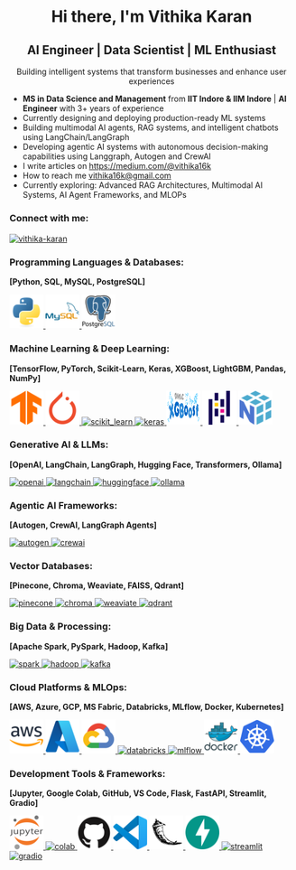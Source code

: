 

<!--
**vithika-karan/vithika-karan** is a ✨ _special_ ✨ repository because its `README.md` (this file) appears on your GitHub profile.

Here are some ideas to get you started:

- 🔭 I’m currently working on ...
- 🌱 I’m currently learning ...
- 👯 I’m looking to collaborate on ...
- 🤔 I’m looking for help with ...
- 💬 Ask me about ...
- 📫 How to reach me: ...
- 😄 Pronouns: ...
- ⚡ Fun fact: ...
-->





<h1 align="center">Hi there, I'm Vithika Karan</h1>

<h2 align="center">AI Engineer | Data Scientist | ML Enthusiast</h2>

<p align="center">Building intelligent systems that transform businesses and enhance user experiences</p>

<ul>
<li><strong>MS in Data Science and Management</strong> from <strong>IIT Indore & IIM Indore</strong> | <strong>AI Engineer</strong> with 3+ years of experience</li>
<li>Currently designing and deploying production-ready ML systems </li>
<li>Building multimodal AI agents, RAG systems, and intelligent chatbots using LangChain/LangGraph</li>
<li>Developing agentic AI systems with autonomous decision-making capabilities using Langgraph,  Autogen and CrewAI</li>
<li>I write articles on <a href="https://medium.com/@vithika16k">https://medium.com/@vithika16k</a></li>
<li>How to reach me <a href="mailto:vithika16k@gmail.com">vithika16k@gmail.com</a></li>
 <li>Currently exploring:</strong> Advanced RAG Architectures, Multimodal AI Systems, AI Agent Frameworks, and MLOPs</a></ul></li>

</ul>

<h3 align="left">Connect with me:</h3>
<p align="left">
<a href="https://linkedin.com/in/vithika-karan" target="blank"><img align="center" src="https://raw.githubusercontent.com/rahuldkjain/github-profile-readme-generator/master/src/images/icons/Social/linked-in-alt.svg" alt="vithika-karan" height="30" width="40" /></a>
</p>

<h3 align="left">Programming Languages & Databases:</h3>
<p><strong>[Python, SQL, MySQL, PostgreSQL]</strong></p>
<p align="left">
<a href="https://www.python.org" target="_blank" rel="noreferrer"> <img src="https://raw.githubusercontent.com/devicons/devicon/master/icons/python/python-original.svg" alt="python" width="60" height="60"/> </a>
<a href="https://www.mysql.com/" target="_blank" rel="noreferrer"> <img src="https://raw.githubusercontent.com/devicons/devicon/master/icons/mysql/mysql-original-wordmark.svg" alt="mysql" width="60" height="60"/> </a>
<a href="https://www.postgresql.org" target="_blank" rel="noreferrer"> <img src="https://raw.githubusercontent.com/devicons/devicon/master/icons/postgresql/postgresql-original-wordmark.svg" alt="postgresql" width="60" height="60"/> </a>
</p>

<h3 align="left">Machine Learning & Deep Learning:</h3>
<p><strong>[TensorFlow, PyTorch, Scikit-Learn, Keras, XGBoost, LightGBM, Pandas, NumPy]</strong></p>
<p align="left">
<a href="https://www.tensorflow.org" target="_blank" rel="noreferrer"> <img src="https://raw.githubusercontent.com/devicons/devicon/master/icons/tensorflow/tensorflow-original.svg" alt="tensorflow" width="60" height="60"/> </a>
<a href="https://pytorch.org/" target="_blank" rel="noreferrer"> <img src="https://raw.githubusercontent.com/devicons/devicon/master/icons/pytorch/pytorch-original.svg" alt="pytorch" width="60" height="60"/> </a>
<a href="https://scikit-learn.org/" target="_blank" rel="noreferrer"> <img src="https://upload.wikimedia.org/wikipedia/commons/0/05/Scikit_learn_logo_small.svg" alt="scikit_learn" width="60" height="60"/> </a>
<a href="https://keras.io/" target="_blank" rel="noreferrer"> <img src="https://upload.wikimedia.org/wikipedia/commons/a/ae/Keras_logo.svg" alt="keras" width="60" height="60"/> </a>
<a href="https://xgboost.readthedocs.io/" target="_blank" rel="noreferrer"> <img src="https://raw.githubusercontent.com/dmlc/dmlc.github.io/master/img/logo-m/xgboost.png" alt="xgboost" width="60" height="60"/> </a>
<a href="https://pandas.pydata.org/" target="_blank" rel="noreferrer"> <img src="https://raw.githubusercontent.com/devicons/devicon/master/icons/pandas/pandas-original.svg" alt="pandas" width="60" height="60"/> </a>
<a href="https://numpy.org/" target="_blank" rel="noreferrer"> <img src="https://raw.githubusercontent.com/devicons/devicon/master/icons/numpy/numpy-original.svg" alt="numpy" width="60" height="60"/> </a>
</p>

<h3 align="left">Generative AI & LLMs:</h3>
<p><strong>[OpenAI, LangChain, LangGraph, Hugging Face, Transformers, Ollama]</strong></p>
<p align="left">
<a href="https://openai.com/" target="_blank" rel="noreferrer"> <img src="https://upload.wikimedia.org/wikipedia/commons/4/4d/OpenAI_Logo.svg" alt="openai" width="60" height="60"/> </a>
<a href="https://www.langchain.com/" target="_blank" rel="noreferrer"> <img src="https://python.langchain.com/img/favicon.ico" alt="langchain" width="60" height="60"/> </a>
<a href="https://huggingface.co/" target="_blank" rel="noreferrer"> <img src="https://huggingface.co/front/assets/huggingface_logo-noborder.svg" alt="huggingface" width="60" height="60"/> </a>
<a href="https://ollama.ai/" target="_blank" rel="noreferrer"> <img src="https://ollama.ai/public/ollama.png" alt="ollama" width="60" height="60"/> </a>
</p>

<h3 align="left">Agentic AI Frameworks:</h3>
<p><strong>[Autogen, CrewAI, LangGraph Agents]</strong></p>
<p align="left">
<a href="https://github.com/microsoft/autogen" target="_blank" rel="noreferrer"> <img src="https://encrypted-tbn0.gstatic.com/images?q=tbn:ANd9GcSLDQt60sC86RStsyKsElYBMiBxnbSGHxsbFw&s" alt="autogen" width="60" height="60"/> </a>
<a href="https://www.crewai.com/" target="_blank" rel="noreferrer"> <img src="https://encrypted-tbn0.gstatic.com/images?q=tbn:ANd9GcQHxm63z_JGRonILdXb6UQn6IQs02tQrFE50A&s" alt="crewai" width="60" height="60"/> </a>
</p>

<h3 align="left">Vector Databases:</h3>
<p><strong>[Pinecone, Chroma, Weaviate, FAISS, Qdrant]</strong></p>
<p align="left">
<a href="https://www.pinecone.io/" target="_blank" rel="noreferrer"> <img src="https://avatars.githubusercontent.com/u/77390127?s=200&v=4" alt="pinecone" width="60" height="60"/> </a>
<a href="https://www.trychroma.com/" target="_blank" rel="noreferrer"> <img src="https://miro.medium.com/v2/resize:fit:536/1*2ofNU5JgKwcqT_wORFEK_w.png" alt="chroma" width="60" height="60"/> </a>
<a href="https://weaviate.io/" target="_blank" rel="noreferrer"> <img src="https://avatars.githubusercontent.com/u/37794290?s=200&v=4" alt="weaviate" width="60" height="60"/> </a>
<a href="https://qdrant.tech/" target="_blank" rel="noreferrer"> <img src="https://avatars.githubusercontent.com/u/73504361?s=200&v=4" alt="qdrant" width="60" height="60"/> </a>
</p>

<h3 align="left">Big Data & Processing:</h3>
<p><strong>[Apache Spark, PySpark, Hadoop, Kafka]</strong></p>
<p align="left">
<a href="https://spark.apache.org/" target="_blank" rel="noreferrer"> <img src="https://www.vectorlogo.zone/logos/apache_spark/apache_spark-icon.svg" alt="spark" width="60" height="60"/> </a>
<a href="https://hadoop.apache.org/" target="_blank" rel="noreferrer"> <img src="https://www.vectorlogo.zone/logos/apache_hadoop/apache_hadoop-icon.svg" alt="hadoop" width="60" height="60"/> </a>
<a href="https://kafka.apache.org/" target="_blank" rel="noreferrer"> <img src="https://www.vectorlogo.zone/logos/apache_kafka/apache_kafka-icon.svg" alt="kafka" width="60" height="60"/> </a>
</p>

<h3 align="left">Cloud Platforms & MLOps:</h3>
<p><strong>[AWS, Azure, GCP, MS Fabric, Databricks, MLflow, Docker, Kubernetes]</strong></p>
<p align="left">
<a href="https://aws.amazon.com" target="_blank" rel="noreferrer"> <img src="https://raw.githubusercontent.com/devicons/devicon/master/icons/amazonwebservices/amazonwebservices-original-wordmark.svg" alt="aws" width="60" height="60"/> </a>
<a href="https://azure.microsoft.com/" target="_blank" rel="noreferrer"> <img src="https://raw.githubusercontent.com/devicons/devicon/master/icons/azure/azure-original.svg" alt="azure" width="60" height="60"/> </a>
<a href="https://cloud.google.com/" target="_blank" rel="noreferrer"> <img src="https://raw.githubusercontent.com/devicons/devicon/master/icons/googlecloud/googlecloud-original.svg" alt="gcp" width="60" height="60"/> </a>
<a href="https://databricks.com/" target="_blank" rel="noreferrer"> <img src="https://avatars.githubusercontent.com/u/4998052?s=200&v=4" alt="databricks" width="60" height="60"/> </a>
<a href="https://mlflow.org/" target="_blank" rel="noreferrer"> <img src="https://avatars.githubusercontent.com/u/39938107?s=200&v=4" alt="mlflow" width="60" height="60"/> </a>
<a href="https://www.docker.com/" target="_blank" rel="noreferrer"> <img src="https://raw.githubusercontent.com/devicons/devicon/master/icons/docker/docker-original-wordmark.svg" alt="docker" width="60" height="60"/> </a>
<a href="https://kubernetes.io/" target="_blank" rel="noreferrer"> <img src="https://raw.githubusercontent.com/devicons/devicon/master/icons/kubernetes/kubernetes-plain.svg" alt="kubernetes" width="60" height="60"/> </a>
</p>

<h3 align="left">Development Tools & Frameworks:</h3>
<p><strong>[Jupyter, Google Colab, GitHub, VS Code, Flask, FastAPI, Streamlit, Gradio]</strong></p>
<p align="left">
<a href="https://jupyter.org/" target="_blank" rel="noreferrer"> <img src="https://raw.githubusercontent.com/devicons/devicon/master/icons/jupyter/jupyter-original-wordmark.svg" alt="jupyter" width="60" height="60"/> </a>
<a href="https://colab.research.google.com/" target="_blank" rel="noreferrer"> <img src="https://colab.research.google.com/img/colab_favicon_256px.png" alt="colab" width="60" height="60"/> </a>
<a href="https://github.com/" target="_blank" rel="noreferrer"> <img src="https://raw.githubusercontent.com/devicons/devicon/master/icons/github/github-original.svg" alt="github" width="60" height="60"/> </a>
<a href="https://code.visualstudio.com/" target="_blank" rel="noreferrer"> <img src="https://raw.githubusercontent.com/devicons/devicon/master/icons/vscode/vscode-original.svg" alt="vscode" width="60" height="60"/> </a>
<a href="https://flask.palletsprojects.com/" target="_blank" rel="noreferrer"> <img src="https://raw.githubusercontent.com/devicons/devicon/master/icons/flask/flask-original.svg" alt="flask" width="60" height="60"/> </a>
<a href="https://fastapi.tiangolo.com/" target="_blank" rel="noreferrer"> <img src="https://raw.githubusercontent.com/devicons/devicon/master/icons/fastapi/fastapi-original.svg" alt="fastapi" width="60" height="60"/> </a>
<a href="https://streamlit.io/" target="_blank" rel="noreferrer"> <img src="https://avatars.githubusercontent.com/u/45109972?s=200&v=4" alt="streamlit" width="60" height="60"/> </a>
<a href="https://gradio.app/" target="_blank" rel="noreferrer"> <img src="https://encrypted-tbn0.gstatic.com/images?q=tbn:ANd9GcQdC1xNkDaMNEbtQRyupw5v32HSGVA6w0zNjA&s" alt="gradio" width="60" height="60"/> </a>
</p>


</body>
</html>
